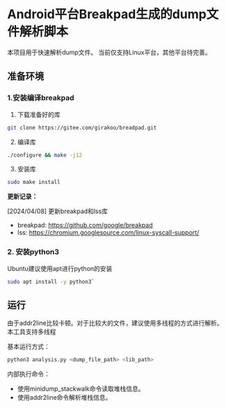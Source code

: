 # Android平台Breakpad生成的dump文件解析脚本

本项目用于快速解析dump文件。
当前仅支持Linux平台，其他平台待完善。

## 准备环境

### 1.安装编译breakpad

1. 下载准备好的库
```bash
git clone https://gitee.com/girakoo/breadpad.git
```

2. 编译库
```bash
./configure && make -j12  
```

3. 安装库
```bash
sudo make install
```

**更新记录：**

[2024/04/08] 更新breakpad和lss库

- breakpad: https://github.com/google/breakpad
- lss: https://chromium.googlesource.com/linux-syscall-support/

### 2. 安装python3

Ubuntu建议使用apt进行python的安装

```bash
sudo apt install -y python3`
```

## 运行

由于addr2line比较卡顿。对于比较大的文件，建议使用多线程的方式进行解析。
本工具支持多线程

基本运行方式：
```bash
python3 analysis.py <dump_file_path> <lib_path>
```

内部执行命令：
- 使用minidump_stackwalk命令读取堆栈信息。
- 使用addr2line命令解析堆栈信息。